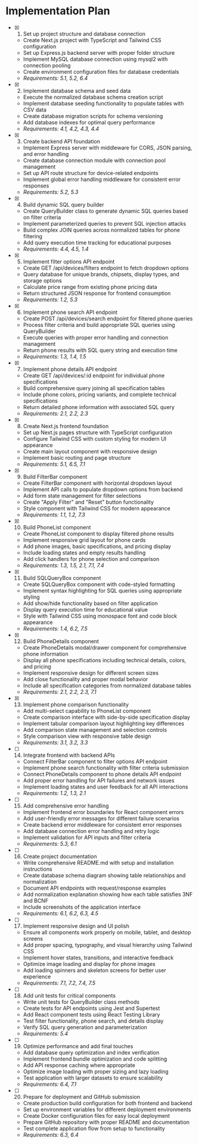# Implementation Plan

- [X] 1. Set up project structure and database connection





  - Create Next.js project with TypeScript and Tailwind CSS configuration
  - Set up Express.js backend server with proper folder structure
  - Implement MySQL database connection using mysql2 with connection pooling
  - Create environment configuration files for database credentials
  - _Requirements: 5.1, 5.2, 6.4_

- [x] 2. Implement database schema and seed data





  - Execute the normalized database schema creation script
  - Implement database seeding functionality to populate tables with CSV data
  - Create database migration scripts for schema versioning
  - Add database indexes for optimal query performance
  - _Requirements: 4.1, 4.2, 4.3, 4.4_

- [x] 3. Create backend API foundation






  - Implement Express server with middleware for CORS, JSON parsing, and error handling
  - Create database connection module with connection pool management
  - Set up API route structure for device-related endpoints
  - Implement global error handling middleware for consistent error responses
  - _Requirements: 5.2, 5.3_

- [x] 4. Build dynamic SQL query builder





  - Create QueryBuilder class to generate dynamic SQL queries based on filter criteria
  - Implement parameterized queries to prevent SQL injection attacks
  - Build complex JOIN queries across normalized tables for phone filtering
  - Add query execution time tracking for educational purposes
  - _Requirements: 4.4, 4.5, 1.4_

- [x] 5. Implement filter options API endpoint





  - Create GET /api/devices/filters endpoint to fetch dropdown options
  - Query database for unique brands, chipsets, display types, and storage options
  - Calculate price range from existing phone pricing data
  - Return structured JSON response for frontend consumption
  - _Requirements: 1.2, 5.3_

- [x] 6. Implement phone search API endpoint





  - Create POST /api/devices/search endpoint for filtered phone queries
  - Process filter criteria and build appropriate SQL queries using QueryBuilder
  - Execute queries with proper error handling and connection management
  - Return phone results with SQL query string and execution time
  - _Requirements: 1.3, 1.4, 1.5_

- [x] 7. Implement phone details API endpoint






  - Create GET /api/devices/:id endpoint for individual phone specifications
  - Build comprehensive query joining all specification tables
  - Include phone colors, pricing variants, and complete technical specifications
  - Return detailed phone information with associated SQL query
  - _Requirements: 2.1, 2.2, 2.3_

- [x] 8. Create Next.js frontend foundation
  - Set up Next.js pages structure with TypeScript configuration
  - Configure Tailwind CSS with custom styling for modern UI appearance
  - Create main layout component with responsive design
  - Implement basic routing and page structure
  - _Requirements: 5.1, 6.5, 7.1_

- [x] 9. Build FilterBar component
  - Create FilterBar component with horizontal dropdown layout
  - Implement API calls to populate dropdown options from backend
  - Add form state management for filter selections
  - Create "Apply Filter" and "Reset" button functionality
  - Style component with Tailwind CSS for modern appearance
  - _Requirements: 1.1, 1.2, 7.3_

- [x] 10. Build PhoneList component
  - Create PhoneList component to display filtered phone results
  - Implement responsive grid layout for phone cards
  - Add phone images, basic specifications, and pricing display
  - Include loading states and empty results handling
  - Add click handlers for phone selection and comparison
  - _Requirements: 1.3, 1.5, 2.1, 7.1, 7.4_

- [x] 11. Build SQLQueryBox component
  - Create SQLQueryBox component with code-styled formatting
  - Implement syntax highlighting for SQL queries using appropriate styling
  - Add show/hide functionality based on filter application
  - Display query execution time for educational value
  - Style with Tailwind CSS using monospace font and code block appearance
  - _Requirements: 1.4, 6.2, 7.5_

- [x] 12. Build PhoneDetails component
  - Create PhoneDetails modal/drawer component for comprehensive phone information
  - Display all phone specifications including technical details, colors, and pricing
  - Implement responsive design for different screen sizes
  - Add close functionality and proper modal behavior
  - Include all specification categories from normalized database tables
  - _Requirements: 2.1, 2.2, 2.3, 7.1_

- [X] 13. Implement phone comparison functionality
  - Add multi-select capability to PhoneList component
  - Create comparison interface with side-by-side specification display
  - Implement tabular comparison layout highlighting key differences
  - Add comparison state management and selection controls
  - Style comparison view with responsive table design
  - _Requirements: 3.1, 3.2, 3.3_

- [ ] 14. Integrate frontend with backend APIs
  - Connect FilterBar component to filter options API endpoint
  - Implement phone search functionality with filter criteria submission
  - Connect PhoneDetails component to phone details API endpoint
  - Add proper error handling for API failures and network issues
  - Implement loading states and user feedback for all API interactions
  - _Requirements: 1.2, 1.3, 2.1_

- [ ] 15. Add comprehensive error handling
  - Implement frontend error boundaries for React component errors
  - Add user-friendly error messages for different failure scenarios
  - Create backend error middleware for consistent error responses
  - Add database connection error handling and retry logic
  - Implement validation for API inputs and filter criteria
  - _Requirements: 5.3, 6.1_

- [ ] 16. Create project documentation
  - Write comprehensive README.md with setup and installation instructions
  - Create database schema diagram showing table relationships and normalization
  - Document API endpoints with request/response examples
  - Add normalization explanation showing how each table satisfies 3NF and BCNF
  - Include screenshots of the application interface
  - _Requirements: 6.1, 6.2, 6.3, 4.5_

- [ ] 17. Implement responsive design and UI polish
  - Ensure all components work properly on mobile, tablet, and desktop screens
  - Add proper spacing, typography, and visual hierarchy using Tailwind CSS
  - Implement hover states, transitions, and interactive feedback
  - Optimize image loading and display for phone images
  - Add loading spinners and skeleton screens for better user experience
  - _Requirements: 7.1, 7.2, 7.4, 7.5_

- [ ] 18. Add unit tests for critical components
  - Write unit tests for QueryBuilder class methods
  - Create tests for API endpoints using Jest and Supertest
  - Add React component tests using React Testing Library
  - Test filter functionality, phone search, and details display
  - Verify SQL query generation and parameterization
  - _Requirements: 5.4_

- [ ] 19. Optimize performance and add final touches
  - Add database query optimization and index verification
  - Implement frontend bundle optimization and code splitting
  - Add API response caching where appropriate
  - Optimize image loading with proper sizing and lazy loading
  - Test application with larger datasets to ensure scalability
  - _Requirements: 6.4, 7.1_

- [ ] 20. Prepare for deployment and GitHub submission
  - Create production build configuration for both frontend and backend
  - Set up environment variables for different deployment environments
  - Create Docker configuration files for easy local deployment
  - Prepare GitHub repository with proper README and documentation
  - Test complete application flow from setup to functionality
  - _Requirements: 6.3, 6.4_